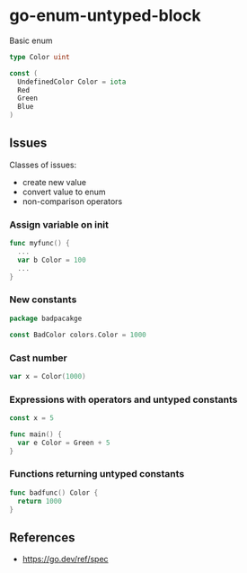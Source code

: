 # go-enum-untyped-block

Basic enum
```go
type Color uint

const (
  UndefinedColor Color = iota
  Red
  Green
  Blue
)
```

## Issues

Classes of issues:
- create new value
- convert value to enum
- non-comparison operators

### Assign variable on init

```go
func myfunc() {
  ...
  var b Color = 100
  ...
}
```

### New constants

```go
package badpacakge

const BadColor colors.Color = 1000
```

### Cast number

```go
var x = Color(1000)
```

### Expressions with operators and untyped constants

```go
const x = 5

func main() {
  var e Color = Green + 5
}
```

### Functions returning untyped constants

```go
func badfunc() Color {
  return 1000
}
```

## References

* https://go.dev/ref/spec
